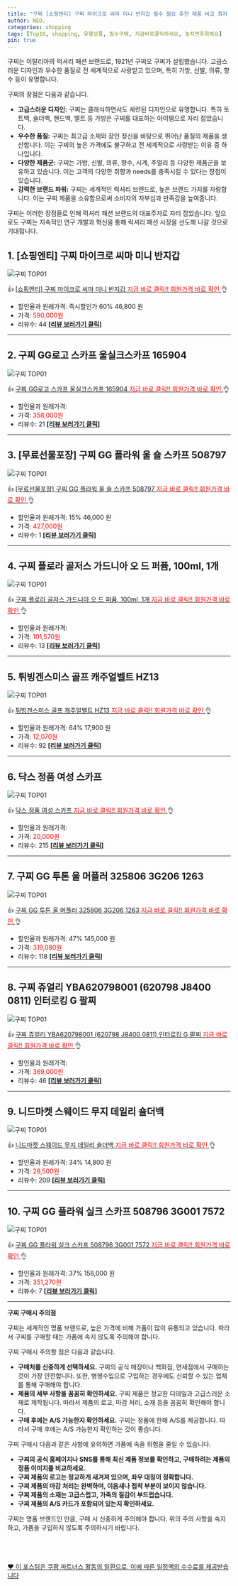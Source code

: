 ```yaml
---
title: "구찌 [쇼핑엔티] 구찌 마이크로 씨마 미니 반지갑 필수 필요 추천 제품 비교 최저 가격 비교 장점 구매 후기 구매평"
author: NEO.
categories: shopping
tags: [Top10, shopping, 유행상품, 필수구매, 지금바로클릭하세요, 놓치면후회해요]
pin: true
---
```

구찌는 이탈리아의 럭셔리 패션 브랜드로, 1921년 구찌오 구찌가 설립했습니다. 고급스러운 디자인과 우수한 품질로 전 세계적으로 사랑받고 있으며, 특히 가방, 신발, 의류, 향수 등이 유명합니다.

구찌의 장점은 다음과 같습니다.

* **고급스러운 디자인:** 구찌는 클래식하면서도 세련된 디자인으로 유명합니다. 특히 토트백, 숄더백, 핸드백, 벨트 등 가방은 구찌를 대표하는 아이템으로 자리 잡았습니다.
* **우수한 품질:** 구찌는 최고급 소재와 장인 정신을 바탕으로 뛰어난 품질의 제품을 생산합니다. 이는 구찌의 높은 가격에도 불구하고 전 세계적으로 사랑받는 이유 중 하나입니다.
* **다양한 제품군:** 구찌는 가방, 신발, 의류, 향수, 시계, 주얼리 등 다양한 제품군을 보유하고 있습니다. 이는 고객의 다양한 취향과 needs를 충족시킬 수 있다는 장점이 있습니다.
* **강력한 브랜드 파워:** 구찌는 세계적인 럭셔리 브랜드로, 높은 브랜드 가치를 자랑합니다. 이는 구찌 제품을 소유함으로써 소비자의 자부심과 만족감을 높여줍니다.

구찌는 이러한 장점들로 인해 럭셔리 패션 브랜드의 대표주자로 자리 잡았습니다. 앞으로도 구찌는 지속적인 연구 개발과 혁신을 통해 럭셔리 패션 시장을 선도해 나갈 것으로 기대됩니다.

   

## 1. [쇼핑엔티] 구찌 마이크로 씨마 미니 반지갑

![구찌 TOP01](https://thumbnail10.coupangcdn.com/thumbnails/remote/490x490ex/image/vendor_inventory/fffb/89e4336e4b869743291eac46b9bc15bbd33703613e5c07227f54df242e90.jpg)


👍 [[쇼핑엔티] 구찌 마이크로 씨마 미니 반지갑 <font color=red> 지금 바로 클릭!! 회원가격 바로 확인 </font> ](https://link.coupang.com/re/AFFSDP?lptag=AF3617701&subid=GithubCoopas&pageKey=258173341&traceid=V0-153&itemId=809704908&vendorItemId=5059248998) 👌 


- 할인율과 원래가격: 즉시할인가 60%  46,800   원
- 가격: <span style='color:red'>590,000원</span>
- 리뷰수: 44  [**[리뷰 보러가기 클릭]**](https://link.coupang.com/re/AFFSDP?lptag=AF3617701&subid=GithubCoopas&pageKey=258173341&traceid=V0-153&itemId=809704908&vendorItemId=5059248998)

---


   

## 2. 구찌 GG로고 스카프 울실크스카프 165904

![구찌 TOP01](https://thumbnail10.coupangcdn.com/thumbnails/remote/490x490ex/image/vendor_inventory/b586/c3c50777406e21b6164fa24a6486986e0183471a26925d57644914c99507.jpg)


👍 [구찌 GG로고 스카프 울실크스카프 165904 <font color=red> 지금 바로 클릭!! 회원가격 바로 확인 </font> ](https://link.coupang.com/re/AFFSDP?lptag=AF3617701&subid=GithubCoopas&pageKey=7565161917&traceid=V0-153&itemId=19939832637&vendorItemId=87039173999) 👌 


- 할인율과 원래가격: 
- 가격: <span style='color:red'>358,000원</span>
- 리뷰수: 21  [**[리뷰 보러가기 클릭]**](https://link.coupang.com/re/AFFSDP?lptag=AF3617701&subid=GithubCoopas&pageKey=7565161917&traceid=V0-153&itemId=19939832637&vendorItemId=87039173999)

---


   

## 3. [무료선물포장] 구찌 GG 플라워 울 숄 스카프 508797

![구찌 TOP01](https://thumbnail10.coupangcdn.com/thumbnails/remote/490x490ex/image/vendor_inventory/3d85/7b38029d6cd3bdf3935a9ba7cd1f95eecd94b3f9178d3c2c4ed7281cc885.jpg)


👍 [[무료선물포장] 구찌 GG 플라워 울 숄 스카프 508797 <font color=red> 지금 바로 클릭!! 회원가격 바로 확인 </font> ](https://link.coupang.com/re/AFFSDP?lptag=AF3617701&subid=GithubCoopas&pageKey=7681599928&traceid=V0-153&itemId=20518832456&vendorItemId=86949792463) 👌 


- 할인율과 원래가격: 15%  46,000   원
- 가격: <span style='color:red'>427,000원</span>
- 리뷰수: 1  [**[리뷰 보러가기 클릭]**](https://link.coupang.com/re/AFFSDP?lptag=AF3617701&subid=GithubCoopas&pageKey=7681599928&traceid=V0-153&itemId=20518832456&vendorItemId=86949792463)

---


   

## 4. 구찌 플로라 골저스 가드니아 오 드 퍼퓸, 100ml, 1개

![구찌 TOP01](https://thumbnail7.coupangcdn.com/thumbnails/remote/490x490ex/image/vendor_inventory/35fd/dcfdf15adacb7da02bb68b1f31cf92c3d439abcf6a1fe5fde5f801504558.jpg)


👍 [구찌 플로라 골저스 가드니아 오 드 퍼퓸, 100ml, 1개 <font color=red> 지금 바로 클릭!! 회원가격 바로 확인 </font> ](https://link.coupang.com/re/AFFSDP?lptag=AF3617701&subid=GithubCoopas&pageKey=6601079292&traceid=V0-153&itemId=14933574050&vendorItemId=82889597144) 👌 


- 할인율과 원래가격: 
- 가격: <span style='color:red'>101,570원</span>
- 리뷰수: 13  [**[리뷰 보러가기 클릭]**](https://link.coupang.com/re/AFFSDP?lptag=AF3617701&subid=GithubCoopas&pageKey=6601079292&traceid=V0-153&itemId=14933574050&vendorItemId=82889597144)

---


   

## 5. 튀빙겐스미스 골프 캐주얼벨트 HZ13

![구찌 TOP01](https://thumbnail9.coupangcdn.com/thumbnails/remote/490x490ex/image/retail/images/2019/12/11/10/1/6aa509d5-e8a2-43fe-a220-7d92b66d05cb.jpg)


👍 [튀빙겐스미스 골프 캐주얼벨트 HZ13 <font color=red> 지금 바로 클릭!! 회원가격 바로 확인 </font> ](https://link.coupang.com/re/AFFSDP?lptag=AF3617701&subid=GithubCoopas&pageKey=1082385135&traceid=V0-153&itemId=2035368958&vendorItemId=70034796987) 👌 


- 할인율과 원래가격: 64%  17,900   원
- 가격: <span style='color:red'>12,070원</span>
- 리뷰수: 92  [**[리뷰 보러가기 클릭]**](https://link.coupang.com/re/AFFSDP?lptag=AF3617701&subid=GithubCoopas&pageKey=1082385135&traceid=V0-153&itemId=2035368958&vendorItemId=70034796987)

---


   

## 6. 닥스 정품 여성 스카프

![구찌 TOP01](https://thumbnail6.coupangcdn.com/thumbnails/remote/490x490ex/image/vendor_inventory/d12a/4234db1da1d7148ad2c699bd8e720f4619f722136f550fcce0f520d3efde.jpg)


👍 [닥스 정품 여성 스카프 <font color=red> 지금 바로 클릭!! 회원가격 바로 확인 </font> ](https://link.coupang.com/re/AFFSDP?lptag=AF3617701&subid=GithubCoopas&pageKey=7657207308&traceid=V0-153&itemId=20390255454&vendorItemId=87473083193) 👌 


- 할인율과 원래가격: 
- 가격: <span style='color:red'>20,000원</span>
- 리뷰수: 215  [**[리뷰 보러가기 클릭]**](https://link.coupang.com/re/AFFSDP?lptag=AF3617701&subid=GithubCoopas&pageKey=7657207308&traceid=V0-153&itemId=20390255454&vendorItemId=87473083193)

---


   

## 7. 구찌 GG 투톤 울 머플러 325806 3G206 1263

![구찌 TOP01](https://thumbnail10.coupangcdn.com/thumbnails/remote/490x490ex/image/vendor_inventory/3328/5880f22a541e2bbd617834fde0ea1d349af653d8d3bb122d344a7d6de3cc.jpg)


👍 [구찌 GG 투톤 울 머플러 325806 3G206 1263 <font color=red> 지금 바로 클릭!! 회원가격 바로 확인 </font> ](https://link.coupang.com/re/AFFSDP?lptag=AF3617701&subid=GithubCoopas&pageKey=7093880077&traceid=V0-153&itemId=17686045400&vendorItemId=84851184652) 👌 


- 할인율과 원래가격: 47%  145,000   원
- 가격: <span style='color:red'>319,080원</span>
- 리뷰수: 118  [**[리뷰 보러가기 클릭]**](https://link.coupang.com/re/AFFSDP?lptag=AF3617701&subid=GithubCoopas&pageKey=7093880077&traceid=V0-153&itemId=17686045400&vendorItemId=84851184652)

---


   

## 8. 구찌 쥬얼리 YBA620798001 (620798 J8400 0811) 인터로킹 G 팔찌

![구찌 TOP01](https://thumbnail7.coupangcdn.com/thumbnails/remote/490x490ex/image/vendor_inventory/6cb6/c0798e9dd65f6fa5fe6a4eb3bcf47c57d2360194246c50b717a7cd6396c9.jpg)


👍 [구찌 쥬얼리 YBA620798001 (620798 J8400 0811) 인터로킹 G 팔찌 <font color=red> 지금 바로 클릭!! 회원가격 바로 확인 </font> ](https://link.coupang.com/re/AFFSDP?lptag=AF3617701&subid=GithubCoopas&pageKey=7312805188&traceid=V0-153&itemId=18738106994&vendorItemId=85870449069) 👌 


- 할인율과 원래가격: 
- 가격: <span style='color:red'>369,000원</span>
- 리뷰수: 46  [**[리뷰 보러가기 클릭]**](https://link.coupang.com/re/AFFSDP?lptag=AF3617701&subid=GithubCoopas&pageKey=7312805188&traceid=V0-153&itemId=18738106994&vendorItemId=85870449069)

---


   

## 9. 니드마켓 스웨이드 무지 데일리 숄더백

![구찌 TOP01](https://thumbnail9.coupangcdn.com/thumbnails/remote/490x490ex/image/vendor_inventory/1696/477df2140cb8c01818c8235a10c144f8ee2c15242120d931540d4c110332.jpg)


👍 [니드마켓 스웨이드 무지 데일리 숄더백 <font color=red> 지금 바로 클릭!! 회원가격 바로 확인 </font> ](https://link.coupang.com/re/AFFSDP?lptag=AF3617701&subid=GithubCoopas&pageKey=7694909428&traceid=V0-153&itemId=20586708942&vendorItemId=87661640301) 👌 


- 할인율과 원래가격: 34%  14,800   원
- 가격: <span style='color:red'>28,500원</span>
- 리뷰수: 209  [**[리뷰 보러가기 클릭]**](https://link.coupang.com/re/AFFSDP?lptag=AF3617701&subid=GithubCoopas&pageKey=7694909428&traceid=V0-153&itemId=20586708942&vendorItemId=87661640301)

---


   

## 10. 구찌 GG 플라워 실크 스카프 508796 3G001 7572

![구찌 TOP01](https://thumbnail8.coupangcdn.com/thumbnails/remote/490x490ex/image/vendor_inventory/5b84/dec3f361a24cbc2af6c52e8f79a2e005046ef28bf8935b0ee36d7f35a348.jpg)


👍 [구찌 GG 플라워 실크 스카프 508796 3G001 7572 <font color=red> 지금 바로 클릭!! 회원가격 바로 확인 </font> ](https://link.coupang.com/re/AFFSDP?lptag=AF3617701&subid=GithubCoopas&pageKey=7327767406&traceid=V0-153&itemId=18806731842&vendorItemId=85131239677) 👌 


- 할인율과 원래가격: 37%  158,000   원
- 가격: <span style='color:red'>351,270원</span>
- 리뷰수: 7  [**[리뷰 보러가기 클릭]**](https://link.coupang.com/re/AFFSDP?lptag=AF3617701&subid=GithubCoopas&pageKey=7327767406&traceid=V0-153&itemId=18806731842&vendorItemId=85131239677)

---
**구찌 구매시 주의점**

구찌는 세계적인 명품 브랜드로, 높은 가격에 비해 가품이 많이 유통되고 있습니다. 따라서 구찌를 구매할 때는 가품에 속지 않도록 주의해야 합니다.

구찌 구매시 주의할 점은 다음과 같습니다.

* **구매처를 신중하게 선택하세요.** 구찌의 공식 매장이나 백화점, 면세점에서 구매하는 것이 가장 안전합니다. 또한, 병행수입으로 구입하는 경우에도 신뢰할 수 있는 업체를 통해 구매해야 합니다.
* **제품의 세부 사항을 꼼꼼히 확인하세요.** 구찌 제품은 정교한 디테일과 고급스러운 소재로 제작됩니다. 따라서 제품의 로고, 마감 처리, 소재 등을 꼼꼼히 확인해야 합니다.
* **구매 후에는 A/S 가능한지 확인하세요.** 구찌는 정품에 한해 A/S를 제공합니다. 따라서 구매 후에는 A/S 가능한지 확인하는 것이 좋습니다.

구찌 구매시 다음과 같은 사항에 유의하면 가품에 속을 위험을 줄일 수 있습니다.

* **구찌의 공식 홈페이지나 SNS를 통해 최신 제품 정보를 확인하고, 구매하려는 제품의 정품 이미지를 비교하세요.**
* **구찌 제품의 로고는 정교하게 새겨져 있으며, 좌우 대칭이 정확합니다.**
* **구찌 제품의 마감 처리는 완벽하며, 이음새나 접착 부분이 보이지 않습니다.**
* **구찌 제품의 소재는 고급스럽고, 가죽의 질감이 부드럽습니다.**
* **구찌 제품의 A/S 카드가 포함되어 있는지 확인하세요.**

구찌는 명품 브랜드인 만큼, 구매 시 신중하게 주의해야 합니다. 위의 주의 사항을 숙지하고, 가품을 구입하지 않도록 주의하시기 바랍니다.<br><br><br><br><br> [ ❤  이 포스팅은 쿠팡 파트너스 활동의 일환으로, 이에 따른 일정액의 수수료를 제공받습니다](https://link.coupang.com/a/bcEFyh)